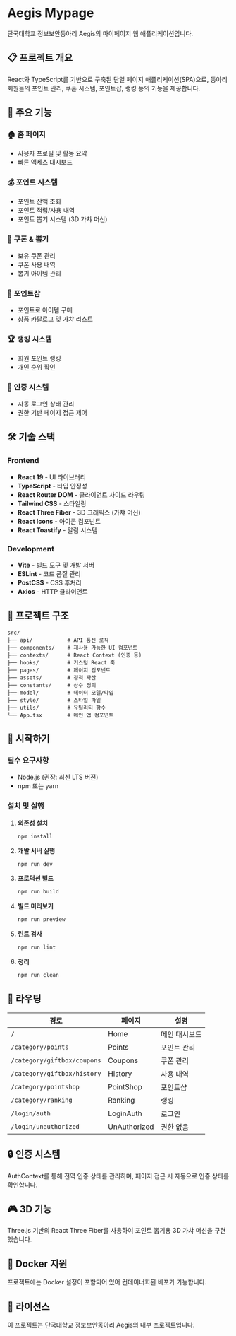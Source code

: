 # Aegis Mypage

단국대학교 정보보안동아리 Aegis의 마이페이지 웹 애플리케이션입니다.

## 📋 프로젝트 개요

React와 TypeScript를 기반으로 구축된 단일 페이지 애플리케이션(SPA)으로, 동아리 회원들의 포인트 관리, 쿠폰 시스템, 포인트샵, 랭킹 등의 기능을 제공합니다.

## 🚀 주요 기능

### 🏠 홈 페이지
- 사용자 프로필 및 활동 요약
- 빠른 액세스 대시보드

### 💰 포인트 시스템
- 포인트 잔액 조회
- 포인트 적립/사용 내역
- 포인트 뽑기 시스템 (3D 가챠 머신)

### 🎁 쿠폰 & 뽑기
- 보유 쿠폰 관리
- 쿠폰 사용 내역
- 뽑기 아이템 관리

### 🛒 포인트샵
- 포인트로 아이템 구매
- 상품 카탈로그 및 가챠 리스트

### 🏆 랭킹 시스템
- 회원 포인트 랭킹
- 개인 순위 확인

### 🔐 인증 시스템
- 자동 로그인 상태 관리
- 권한 기반 페이지 접근 제어

## 🛠 기술 스택

### Frontend
- **React 19** - UI 라이브러리
- **TypeScript** - 타입 안정성
- **React Router DOM** - 클라이언트 사이드 라우팅
- **Tailwind CSS** - 스타일링
- **React Three Fiber** - 3D 그래픽스 (가챠 머신)
- **React Icons** - 아이콘 컴포넌트
- **React Toastify** - 알림 시스템

### Development
- **Vite** - 빌드 도구 및 개발 서버
- **ESLint** - 코드 품질 관리
- **PostCSS** - CSS 후처리
- **Axios** - HTTP 클라이언트

## 📁 프로젝트 구조

```
src/
├── api/           # API 통신 로직
├── components/    # 재사용 가능한 UI 컴포넌트
├── contexts/      # React Context (인증 등)
├── hooks/         # 커스텀 React 훅
├── pages/         # 페이지 컴포넌트
├── assets/        # 정적 자산
├── constants/     # 상수 정의
├── model/         # 데이터 모델/타입
├── style/         # 스타일 파일
├── utils/         # 유틸리티 함수
└── App.tsx        # 메인 앱 컴포넌트
```

## 🚀 시작하기

### 필수 요구사항
- Node.js (권장: 최신 LTS 버전)
- npm 또는 yarn

### 설치 및 실행

1. **의존성 설치**
   ```bash
   npm install
   ```

2. **개발 서버 실행**
   ```bash
   npm run dev
   ```

3. **프로덕션 빌드**
   ```bash
   npm run build
   ```

4. **빌드 미리보기**
   ```bash
   npm run preview
   ```

5. **린트 검사**
   ```bash
   npm run lint
   ```

6. **정리**
   ```bash
   npm run clean
   ```

## 🔗 라우팅

| 경로 | 페이지 | 설명 |
|------|--------|------|
| `/` | Home | 메인 대시보드 |
| `/category/points` | Points | 포인트 관리 |
| `/category/giftbox/coupons` | Coupons | 쿠폰 관리 |
| `/category/giftbox/history` | History | 사용 내역 |
| `/category/pointshop` | PointShop | 포인트샵 |
| `/category/ranking` | Ranking | 랭킹 |
| `/login/auth` | LoginAuth | 로그인 |
| `/login/unauthorized` | UnAuthorized | 권한 없음 |

## 🔒 인증 시스템

AuthContext를 통해 전역 인증 상태를 관리하며, 페이지 접근 시 자동으로 인증 상태를 확인합니다.

## 🎮 3D 기능

Three.js 기반의 React Three Fiber를 사용하여 포인트 뽑기용 3D 가챠 머신을 구현했습니다.

## 🐳 Docker 지원

프로젝트에는 Docker 설정이 포함되어 있어 컨테이너화된 배포가 가능합니다.

## 📝 라이선스

이 프로젝트는 단국대학교 정보보안동아리 Aegis의 내부 프로젝트입니다.